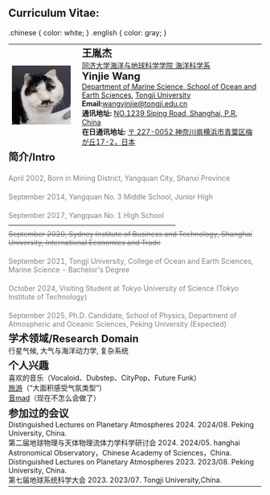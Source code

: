 ## Curriculum Vitae:
.chinese {
  color: white;
}
.english {
  color: gray;
}

<table>
<tr>
    <td style="padding-right: 15px;">
    <img src="/avatar.png" alt="alt text">
    </td>
    <td>
    <strong style="font-size: 20px;">王胤杰</strong><br>
    <a href="https://www.tongji.edu.cn" target="_blank">同济大学</a><a href="https://mgg.tongji.edu.cn/" target="_blank">海洋与地球科学学院 海洋科学系</a><br> <!-- 添加超链接 -->
    <strong style="font-size: 20px;">Yinjie Wang</strong><br>
    <a href="https://mgg.tongji.edu.cn/mggen/main.htm" target="_blank">Department of Marine Science, School of Ocean and Earth Sciences</a>, <a href="https://en.tongji.edu.cn/" target="_blank">Tongji University</a><br> <!-- 添加超链接 -->
    <strong>Email:</strong><a href="mailto:wangyinjie@tongji.edu.cn">wangyinjie@tongji.edu.cn</a><br> <!-- 添加邮件链接 -->
    <strong>通讯地址: </strong><a href="https://www.bing.com/maps?cp=31.283704%7E121.500936&lvl=16.0" target="_blank">NO.1239 Siping Road, Shanghai, P.R. China</a><br>
    <strong>在日通讯地址: </strong><a href="https://www.bing.com/maps?cp=35.538346%7E139.522912&lvl=17.0" target="_blank">〒 227-0052 神奈川県横浜市青葉区梅が丘17-2，日本</a><br>
    </td>
</tr>
<tr>
    <td colspan="2" style="padding-left: 0px;"> <!-- 删除左侧空白，使文本对齐 -->
        <strong style="font-size: 20px;">简介/Intro</strong><br>
        <span style="color: white;">2002年4月 山西省阳泉市矿区 出生</span><br>
        <span style="color: gray;">April 2002, Born in Mining District, Yangquan City, Shanxi Province</span><br>
        <span style="color: white;">2014年9月 山西省阳泉市第三中学校 初中</span><br>
        <span style="color: gray;">September 2014, Yangquan No. 3 Middle School, Junior High</span><br>
        <span style="color: white;">2017年9月 山西省阳泉市第一中学校 高中</span><br>
        <span style="color: gray;">September 2017, Yangquan No. 1 High School</span><br>
        <s><span style="color: white;">2020年9月 上海大学悉尼工商学院 国际经济与贸易系</span><br></s>
        <s><span style="color: gray;">September 2020, Sydney Institute of Business and Technology, Shanghai University, International Economics and Trade</span><br></s>
        <span style="color: white;">2021年9月 同济大学海洋与地球科学学院 海洋科学系 本科</span><br>
        <span style="color: gray;">September 2021, Tongji University, College of Ocean and Earth Sciences, Marine Science - Bachelor's Degree</span><br>
        <span style="color: white;">2024年10月 东京科学大学（东京工业大学）访问学生</span><br>
        <span style="color: gray;">October 2024, Visiting Student at Tokyo University of Science (Tokyo Institute of Technology)</span><br>
        <span style="color: white;">2025年9月 北京大学物理学院 大气与海洋科学系 博士研究生（预计）</span><br>
        <span style="color: gray;">September 2025, Ph.D. Candidate, School of Physics, Department of Atmospheric and Oceanic Sciences, Peking University (Expected)</span><br>
    </td>
</tr>



<tr>
    <td colspan="2" style="padding-left: 0px;"> <!-- 删除左侧空白，使文本对齐 -->
    <strong style="font-size: 20px;">学术领域/Research Domain</strong><br>
    行星气候, 大气与海洋动力学, 复杂系统<br>
    </td>
</tr>
<tr>
    <td colspan="2" style="padding-left: 0px;"> <!-- 删除左侧空白，使文本对齐 -->
    <strong style="font-size: 20px;">个人兴趣</strong><br>
    喜欢的音乐（Vocaloid、Dubstep、CityPop、Future Funk）<br>
    <a href="https://infoseeker.cn/Travels" target="_blank">旅游</a>（“大面积感受气氛类型”）<br>
    <a href="https://infoseeker.cn/Otomad&Visual" target="_blank">音mad</a>（现在不怎么会做了）<br>
    </td>
</tr>
<tr>
    <td colspan="2" style="padding-left: 0px;"> <!-- 删除左侧空白，使文本对齐 -->
    <strong style="font-size: 20px;">参加过的会议</strong><br>
    Distinguished Lectures on Planetary Atmospheres 2024. 2024/08. Peking University, China.<br>
    第二届地球物理与天体物理流体力学科学研讨会 2024. 2024/05. hanghai Astronomical Observatory，Chinese Academy of Sciences，China.<br>
    Distinguished Lectures on Planetary Atmospheres 2023. 2023/08. Peking University, China.<br>
    第七届地球系统科学大会 2023. 2023/07. Tongji University,China.<br>
    </td>
</tr>
</table>